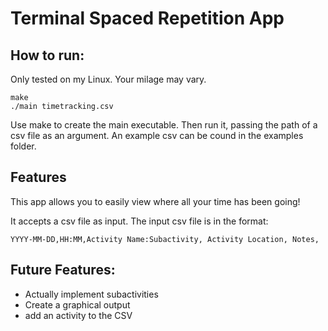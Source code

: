 # Terminal Spaced Repetition App

## How to run:

Only tested on my Linux. Your milage may vary.

```
make
./main timetracking.csv
```

Use make to create the main executable. Then run it, passing the path of a csv file as an argument.
An example csv can be cound in the examples folder.

## Features

This app allows you to easily view where all your time has been going!

It accepts a csv file as input. The input csv file is in the format:

```
YYYY-MM-DD,HH:MM,Activity Name:Subactivity, Activity Location, Notes,
```

## Future Features:
 - Actually implement subactivities
 - Create a graphical output
 - add an activity to the CSV

